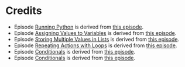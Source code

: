 # Credits

* Episode [Running Python](./00-run-quit.md) is derived from
[this episode](https://github.com/swcarpentry/python-novice-gapminder/blob/ace4b4f/_episodes/01-run-quit.md).
* Episode [Assigning Values to Variables](./01-variables.md) is derived from
[this episode](https://github.com/swcarpentry/python-novice-inflammation/blob/eb04b9a/_episodes/01-intro.md).
* Episode [Storing Multiple Values in Lists](./02-lists.md) is derived from
[this episode](https://github.com/swcarpentry/python-novice-inflammation/blob/5c3ef8d/_episodes/04-lists.md).
* Episode [Repeating Actions with Loops](./03-loops.md) is derived from
[this episode](https://github.com/swcarpentry/python-novice-gapminder/blob/ace4b4f/_episodes/12-for-loops.md).
* Episode [Conditionals](./04-conditionals.md) is derived from
[this episode](https://github.com/swcarpentry/python-novice-gapminder/blob/ace4b4f/_episodes/13-conditionals.md).
* Episode [Conditionals](./05-functions.md) is derived from
[this episode](https://github.com/swcarpentry/python-novice-gapminder/blob/ace4b4f/_episodes/16-writing-functions.md).
